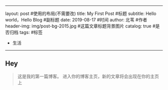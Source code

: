 

---



layout:               post                                     #使用的布局(不需要改)
title:             My First Post                              #标题
subtitle:        Hello  world，Hello Blog            #副标题
date:            2019-08-17                                 #时间
author:         北苇                                           #作者
header-img: img/post-bg-2015.jpg                #这篇文章标题背景图片
catalog: true                                                  #是否归档
tags:                                                              #标签

- 生活

---

## Hey

>这是我的第一篇博客。
>进入你的博客主页，新的文章将会出现在你的主页上

